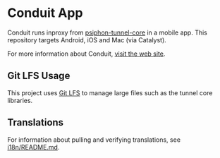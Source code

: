 # Conduit App

Conduit runs inproxy from [psiphon-tunnel-core](https://github.com/Psiphon-Labs/psiphon-tunnel-core) in a mobile app. This repository targets Android, iOS and Mac (via Catalyst). 

For more information about Conduit, [visit the web site](https://conduit.psiphon.ca).

## Git LFS Usage

This project uses [Git LFS](https://git-lfs.github.com/) to manage large files such as the tunnel core libraries. 

## Translations

For information about pulling and verifying translations, see [i18n/README.md](i18n/README.md).

